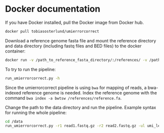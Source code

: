 # Docker documentation

If you have Docker installed, pull the Docker image from Docker hub.

```bash
docker pull tobiasosterlund/umierrorcorrect
```

Download a reference genome fasta file and mount the reference directory and data directory (including fastq files and BED files) to the docker container:

```bash
docker run -v /path_to_reference_fasta_directory/:/references/ -v /path_to_data_directory/:/data/ -it tobiasosterlund/umierrorcorrect
```
To try to run the pipeline:

```bash
run_umierrorcorrect.py -h
```

Since the umierrorcorrect pipeline is using `bwa` for mapping of reads, a bwa-indexed reference genome is needed. Index the reference genome with the command `bwa index -a bwtsw /references/reference.fa`.

Change the path to the data directory and run the pipeline. 
Example syntax for running the whole pipeline:

```bash
cd /data
run_umierrorcorrect.py -r1 read1.fastq.gz -r2 read2.fastq.gz -ul umi_length -sl spacer_length -r /references/reference.fa -o output_directory
```

